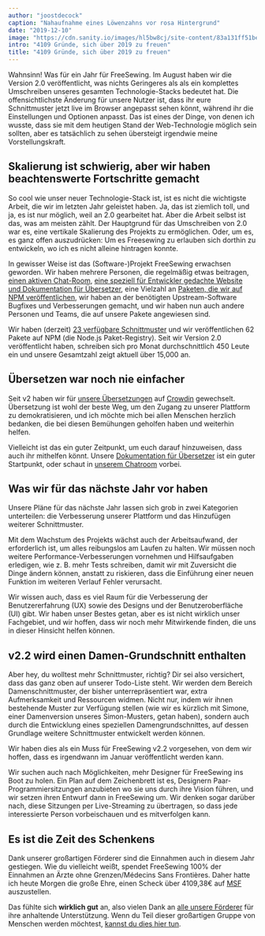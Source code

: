 ```yaml
---
author: "joostdecock"
caption: "Nahaufnahme eines Löwenzahns vor rosa Hintergrund"
date: "2019-12-10"
image: "https://cdn.sanity.io/images/hl5bw8cj/site-content/83a131ff51bec913541a94356d1930aaa2c07f87-1920x1280.jpg"
intro: "4109 Gründe, sich über 2019 zu freuen"
title: "4109 Gründe, sich über 2019 zu freuen"
---
```



Wahnsinn! Was für ein Jahr für FreeSewing. Im August haben wir die Version 2.0 veröffentlicht, was nichts Geringeres als als ein komplettes Umschreiben unseres gesamten Technologie-Stacks bedeutet hat. Die offensichtlichste Änderung für unsere Nutzer ist, dass ihr eure Schnittmuster jetzt live im Browser angepasst sehen könnt, während ihr die Einstellungen und Optionen anpasst. Das ist eines der Dinge, von denen ich wusste, dass sie mit dem heutigen Stand der Web-Technologie möglich sein sollten, aber es tatsächlich zu sehen übersteigt irgendwie meine Vorstellungskraft.

## Skalierung ist schwierig, aber wir haben beachtenswerte Fortschritte gemacht

So cool wie unser neuer Technologie-Stack ist, ist es nicht die wichtigste Arbeit, die wir im letzten Jahr geleistet haben. Ja, das ist ziemlich toll, und ja, es ist nur möglich, weil an 2.0 gearbeitet hat. Aber die Arbeit selbst ist das, was am meisten zählt. Der Hauptgrund für das Umschreiben von 2.0 war es, eine vertikale Skalierung des Projekts zu ermöglichen. Oder, um es, es ganz offen auszudrücken: Um es Freesewing zu erlauben sich dorthin zu entwickeln, wo ich es nicht alleine hintragen konnte.

In gewisser Weise ist das (Software-)Projekt FreeSewing erwachsen geworden. Wir haben mehrere Personen, die regelmäßig etwas beitragen, [einen aktiven Chat-Room](https://discord.freesewing.org/), [eine speziell für Entwickler gedachte Website und Dokumentation für Übersetzer](https://freesewing.dev), eine Vielzahl an [Paketen, die wir auf NPM veröffentlichen](https://www.npmjs.com/search?q=keywords:freesewing), wir haben an der benötigten Upstream-Software Bugfixes und Verbesserungen gemacht, und wir haben nun auch andere Personen und Teams, die auf unsere Pakete angewiesen sind.

Wir haben (derzeit) [23 verfügbare Schnittmuster](/patterns/) und wir veröffentlichen 62 Pakete auf NPM (die Node.js Paket-Registry). Seit wir Version 2.0 veröffentlicht haben, schreiben sich pro Monat durchschnittlich 450 Leute ein und unsere Gesamtzahl zeigt aktuell über 15,000 an.

## Übersetzen war noch nie einfacher

Seit v2 haben wir für [unsere Übersetzungen](https://freesewing.dev/guides/translator/) auf [Crowdin](https://crowdin.com) gewechselt. Übersetzung ist wohl der beste Weg, um den Zugang zu unserer Plattform zu demokratisieren, und ich möchte mich bei allen Menschen herzlich bedanken, die bei diesen Bemühungen geholfen haben und weiterhin helfen.

Vielleicht ist das ein guter Zeitpunkt, um euch darauf hinzuweisen, dass auch ihr mithelfen könnt. Unsere [Dokumentation für Übersetzer](https://freesewing.dev/guides/translator/) ist ein guter Startpunkt, oder schaut in [unserem Chatroom](https://discord.freesewing.org/) vorbei.

## Was wir für das nächste Jahr vor haben

Unsere Pläne für das nächste Jahr lassen sich grob in zwei Kategorien unterteilen: die Verbesserung unserer Plattform und das Hinzufügen weiterer Schnittmuster.

Mit dem Wachstum des Projekts wächst auch der Arbeitsaufwand, der erforderlich ist, um alles reibungslos am Laufen zu halten. Wir müssen noch weitere Performance-Verbesserungen vornehmen und Hilfsaufgaben erledigen, wie z. B. mehr Tests schreiben, damit wir mit Zuversicht die Dinge ändern können, anstatt zu riskieren, dass die Einführung einer neuen Funktion im weiteren Verlauf Fehler verursacht.

Wir wissen auch, dass es viel Raum für die Verbesserung der Benutzererfahrung (UX) sowie des Designs und der Benutzeroberfläche (UI) gibt. Wir haben unser Bestes getan, aber es ist nicht wirklich unser Fachgebiet, und wir hoffen, dass wir noch mehr Mitwirkende finden, die uns in dieser Hinsicht helfen können.

## v2.2 wird einen Damen-Grundschnitt enthalten

Aber hey, du wolltest mehr Schnittmuster, richtig? Dir sei also versichert, dass das ganz oben auf unserer Todo-Liste steht. Wir werden dem Bereich Damenschnittmuster, der bisher unterrepräsentiert war, extra Aufmerksamkeit und Ressourcen widmen. Nicht nur, indem wir ihnen bestehende Muster zur Verfügung stellen (wie wir es kürzlich mit Simone, einer Damenversion unseres Simon-Musters, getan haben), sondern auch durch die Entwicklung eines speziellen Damengrundschnittes, auf dessen Grundlage weitere Schnittmuster entwickelt werden können.

Wir haben dies als ein Muss für FreeSewing v2.2 vorgesehen, von dem wir hoffen, dass es irgendwann im Januar veröffentlicht werden kann.

Wir suchen auch nach Möglichkeiten, mehr Designer für FreeSewing ins Boot zu holen. Ein Plan auf dem Zeichenbrett ist es, Designern Paar-Programmiersitzungen anzubieten wo sie uns durch ihre Vision führen, und wir setzen ihren Entwurf dann in FreeSewing um. Wir denken sogar darüber nach, diese Sitzungen per Live-Streaming zu übertragen, so dass jede interessierte Person vorbeischauen und es mitverfolgen kann.

## Es ist die Zeit des Schenkens

Dank unserer großartigen Förderer sind die Einnahmen auch in diesem Jahr gestiegen. Wie du vielleicht weißt, spendet FreeSewing 100% der Einnahmen an Ärzte ohne Grenzen/Médecins Sans Frontières. Daher hatte ich heute Morgen die große Ehre, einen Scheck über 4109,38€ auf [MSF](https://www.msf.org/) auszustellen.

Das fühlte sich **wirklich gut** an, also vielen Dank an [alle unsere Förderer](/patrons) für ihre anhaltende Unterstützung. Wenn du Teil dieser großartigen Gruppe von Menschen werden möchtest, [kannst du dies hier tun](/patrons/join).



